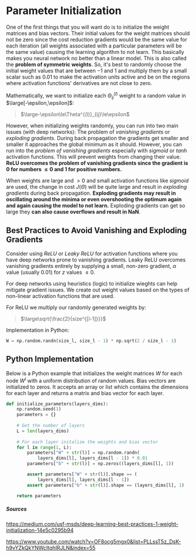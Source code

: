 # Parameter Initialization

One of the first things that you will want do is to initialize the weight matrices and bias vectors. Their initial values for the weight matrices should not be zero since the cost reduction gradients would be the same value for each iteration (all weights associated with a particular parameters will be the same value) causing the learning algorithm to not learn. This basically makes you neural network no better than a linear model. This is also called the **problem of symmetric weights**. So, it's best to randomly choose the initial weight values that are between $-1$ and $1$ and multiply them by a small scalar such as $0.01$ to make the activation units active and be on the regions where activation functions' derivatives are not close to zero.

Mathematically, we want to initialize each $\Theta^{(l)}_{ij}$ weight to a random value in $\large[-\epsilon,\epsilon]$:

> $\large-\epsilon\le\Theta^{(l)}_{ij}\le\epsilon$

However, when initializing weights randomly, you can run into two main issues (with deep networks): The problem of *vanishing gradients* or *exploding gradients*. During back propagation the gradients get smaller and smaller it approaches the global minimum as it should. However, you can run into the *problem of vanishing gradients* especially with *sigmoid* or *tanh* activation functions. This will prevent weights from changing their value. **ReLU overcomes the problem of vanishing gradients since the gradient is $0$ for numbers $\le0$ and $1$ for positive numbers.**

When weights are large and $\gt0$ and small activation functions like *sigmoid* are used, the change in cost $J(\Theta)$ will be quite large and result in *exploding gradients* during back propagation. **Exploding gradients may result in oscillating around the minima or even overshooting the optimum again and again causing the model to not learn.** Exploding gradients can get so large they **can also cause overflows and result in NaN**.

## Best Practices to Avoid Vanishing and Exploding Gradients

Consider using *ReLU* or *Leaky ReLU* for activation functions where you have deep networks prone to vanishing gradients. Leaky ReLU overcomes vanishing gradients entirely by supplying a small, non-zero gradient, $\alpha$ value (usually 0.01) for $z$ values $\le0$.

For deep networks using heuristics (logic) to initialize wieghts can help mitigate gradient issues. We create out weight values based on the types of non-linear activation functions that are used.

For ReLU we multiply our randomly generated weights by:

> $\large\sqrt{\frac{2}{size^{[l-1]}}}$

Implementation in Python:

```python
W = np.random.randn(size_l, size_l - 1) * np.sqrt(2 / size_l - 1)
```



## Python Implementation

Below is a Python example that initializes the weight matrices $W$ for each node $W^i$ with a uniform distribution of random values. Bias vectors are initialized to zeros. It accepts an array or list which contains the dimensions for each layer and returns a matrix and bias vector for each layer.

```python
def initialize_parameters(layers_dims):
    np.random.seed(1)               
    parameters = {}
    
    # Get the number of layers
    L = len(layers_dims)            
    
    # For each layer initalize the weights and bias vector
    for l in range(1, L):
        parameters["W" + str(l)] = np.random.randn(
            layers_dims[l], layers_dims[l - 1]) * 0.01
        parameters["b" + str(l)] = np.zeros((layers_dims[l], 1))

        assert parameters["W" + str(l)].shape == (
            layers_dims[l], layers_dims[l - 1])
        assert parameters["b" + str(l)].shape == (layers_dims[l], 1)

    return parameters
```



##### Sources

https://medium.com/usf-msds/deep-learning-best-practices-1-weight-initialization-14e5c0295b94

https://www.youtube.com/watch?v=OF8ocg5mgx0&list=PLLssT5z_DsK-h9vYZkQkYNWcItqhlRJLN&index=55